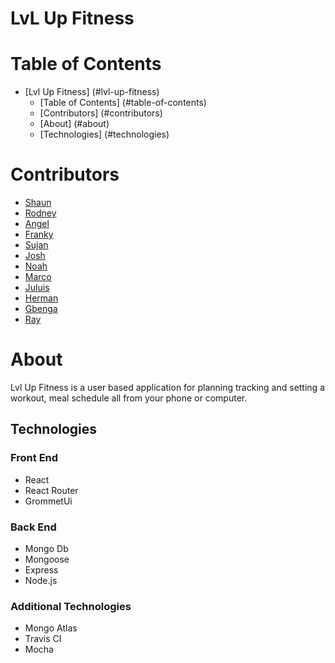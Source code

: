 # LvL Up Fitness


# Table of Contents
- [Lvl Up Fitness] (#lvl-up-fitness)
  - [Table of Contents] (#table-of-contents)
  - [Contributors] (#contributors)
  - [About] (#about)
  - [Technologies] (#technologies)
  
# Contributors
* [Shaun](https://github.com/shauncarr22)
* [Rodney](https://github.com/rspears03)
* [Angel](https://github.com/64ozSlurpee)
* [Franky](https://github.com/fleyva251)
* [Sujan](https://github.com/morning0wl)
* [Josh](https://github.com/halseyjt)
* [Noah](https://github.com/fortycreeek24)
* [Marco](https://github.com/kharne8)
* [Juluis](https://github.com/Fryguy24)
* [Herman](https://github.com/Highspeedhkw)
* [Gbenga](https://github.com/phemmy123)
* [Ray](https://github.com/RayDunningII)

# About 
Lvl Up Fitness is a user based application for planning tracking and setting a workout, meal schedule all from your phone or computer.



## Technologies
### Front End
* React
* React Router
* GrommetUi
### Back End
* Mongo Db
* Mongoose
* Express
* Node.js
### Additional Technologies
* Mongo Atlas
* Travis CI
* Mocha
